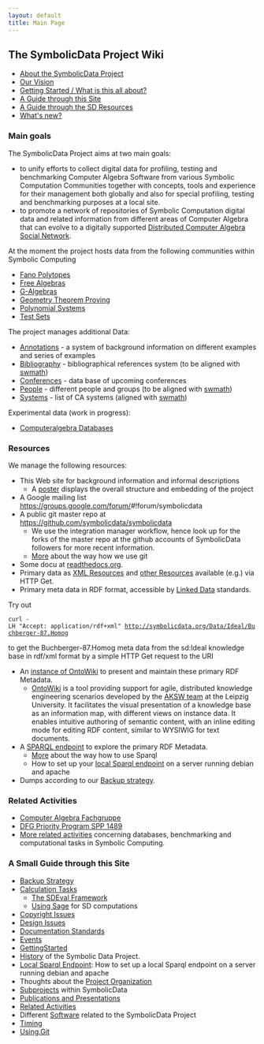 ```yaml
---
layout: default
title: Main Page
---
```


The SymbolicData Project Wiki
-----------------------------

-   [About the SymbolicData Project](About "wikilink")
-   [Our Vision](Vision "wikilink")
-   [Getting Started / What is this all about?](QuickStart "wikilink")
-   [A Guide through this Site](Guide "wikilink")
-   [A Guide through the SD Resources](Resources "wikilink")
-   [What's new?](New "wikilink")

### Main goals

The SymbolicData Project aims at two main goals:

-   to unify efforts to collect digital data for profiling, testing and benchmarking Computer Algebra Software from various Symbolic Computation Communities together with concepts, tools and experience for their management both globally and also for special profiling, testing and benchmarking purposes at a local site.
-   to promote a network of repositories of Symbolic Computation digital data and related information from different areas of Computer Algebra that can evolve to a digitally supported [Distributed Computer Algebra Social Network](CASN "wikilink").

At the moment the project hosts data from the following communities within Symbolic Computing

-   [Fano Polytopes](FanoPolytopes "wikilink")
-   [Free Algebras](FreeAlgebras "wikilink")
-   [G-Algebras](GAlgebras "wikilink")
-   [Geometry Theorem Proving](Geo "wikilink")
-   [Polynomial Systems](PolynomialSystems "wikilink")
-   [Test Sets](TestSets "wikilink")

The project manages additional Data:

-   [Annotations](Annotations "wikilink") - a system of background information on different examples and series of examples
-   [Bibliography](Bibliography "wikilink") - bibliographical references system (to be aligned with [swmath](http://www.swmath.org))
-   [Conferences](Conferences "wikilink") - data base of upcoming conferences
-   [People](People "wikilink") - different people and groups (to be aligned with [swmath](http://www.swmath.org))
-   [Systems](Systems "wikilink") - list of CA systems (aligned with [swmath](http://www.swmath.org))

Experimental data (work in progress):

-   [Computeralgebra Databases](CADatabases "wikilink")

### Resources

We manage the following resources:

-   This Web site for background information and informal descriptions
    -   A [poster](http://symbolicdata.org/Uploads/overview-poster.pdf) displays the overall structure and embedding of the project
-   A Google mailing list <https://groups.google.com/forum/>\#!forum/symbolicdata
-   A public git master repo at <https://github.com/symbolicdata/symbolicdata>
    -   We use the integration manager workflow, hence look up for the forks of the master repo at the github accounts of SymbolicData followers for more recent information.
    -   [More](Using.Git "wikilink") about the way how we use git
-   Some docu at [readthedocs.org](http://symbolicdata.readthedocs.org).
-   Primary data as [XML Resources](http://symbolicdata.org/XMLResources) and [other Resources](http://symbolicdata.org/OtherResources) available (e.g.) via HTTP Get.
-   Primary meta data in RDF format, accessible by [Linked Data](http://linkeddata.org) standards.

  
Try out

`curl -LH "Accept: application/rdf+xml" `[`http://symbolicdata.org/Data/Ideal/Buchberger-87.Homog`](http://symbolicdata.org/Data/Ideal/Buchberger-87.Homog)

  
to get the Buchberger-87.Homog meta data from the sd:Ideal knowledge base in rdf/xml format by a simple HTTP Get request to the URI

-   An [instance of OntoWiki](http://symbolicdata.org/Data) to present and maintain these primary RDF Metadata.
    -   [OntoWiki](OntoWiki "wikilink") is a tool providing support for agile, distributed knowledge engineering scenarios developed by the [AKSW team](http://aksw.org) at the Leipzig University. It facilitates the visual presentation of a knowledge base as an information map, with different views on instance data. It enables intuitive authoring of semantic content, with an inline editing mode for editing RDF content, similar to WYSIWIG for text documents.
-   A [SPARQL endpoint](http://symbolicdata.org:8890/sparql) to explore the primary RDF Metadata.
    -   [More](QuickStart "wikilink") about the way how to use Sparql
    -   How to set up your [local Sparql endpoint](LocalSparqlEndpoint "wikilink") on a server running debian and apache
-   Dumps according to our [Backup strategy](Backups "wikilink").

### Related Activities

-   [Computer Algebra Fachgruppe](http://www.fachgruppe-computeralgebra.de)
-   [DFG Priority Program SPP 1489](http://www.computeralgebra.de)
-   [More related activities](RelatedActivities "wikilink") concerning databases, benchmarking and computational tasks in Symbolic Computing.

### A Small Guide through this Site

-   [Backup Strategy](Backups "wikilink")
-   [Calculation Tasks](Benchmarks "wikilink")
    -   [The SDEval Framework](SDEval "wikilink")
    -   [Using Sage](Sage "wikilink") for SD computations
-   [Copyright Issues](Copyrights "wikilink")
-   [Design Issues](Design "wikilink")
-   [Documentation Standards](Documentation "wikilink")
-   [Events](Events "wikilink")
-   [GettingStarted](GettingStarted "wikilink")
-   [History](History "wikilink") of the Symbolic Data Project.
-   [Local Sparql Endpoint](LocalSparqlEndpoint "wikilink"): How to set up a local Sparql endpoint on a server running debian and apache
-   Thoughts about the [Project Organization](Organization "wikilink")
-   [Subprojects](Projects "wikilink") within SymbolicData
-   [Publications and Presentations](Publications "wikilink")
-   [Related Activities](RelatedActivities "wikilink")
-   Different [Software](Software "wikilink") related to the SymbolicData Project
-   [Timing](Timing "wikilink")
-   [Using.Git](Using.Git "wikilink")

